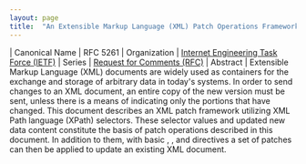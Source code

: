 ```yaml
---
layout: page
title:  "An Extensible Markup Language (XML) Patch Operations Framework Utilizing XML Path Language (XPath) Selectors"
---
```


| Canonical Name | RFC 5261
| Organization | [Internet Engineering Task Force (IETF)](..)
| Series | [Request for Comments (RFC)](..)
| Abstract | Extensible Markup Language (XML) documents are widely used as containers for the exchange and storage of arbitrary data in today's systems. In order to send changes to an XML document, an entire copy of the new version must be sent, unless there is a means of indicating only the portions that have changed. This document describes an XML patch framework utilizing XML Path language (XPath) selectors. These selector values and updated new data content constitute the basis of patch operations described in this document. In addition to them, with basic <add>, <replace>, and <remove> directives a set of patches can then be applied to update an existing XML document.